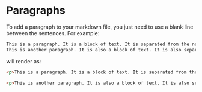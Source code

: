 # Paragraphs


To add a paragraph to your markdown file, you just need to use a blank line between the sentences. For example:

```markdown
This is a paragraph. It is a block of text. It is separated from the next paragraph by a blank line.
This is another paragraph. It is also a block of text. It is also separated from the previous paragraph by a blank line.
```


will render as:

```markdown
<p>This is a paragraph. It is a block of text. It is separated from the next paragraph by a blank line.</p>
```
    
```markdown
<p>This is another paragraph. It is also a block of text. It is also separated from the previous paragraph by a blank line.</p>
```

